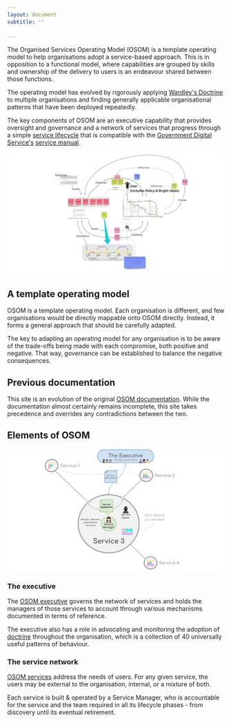 ```yaml
---
layout: document
subtitle: ''

---
```

The Organised Services Operating Model (OSOM) is a template operating model to help organisations adopt a service-based approach. This is in opposition to a functional model, where capabilities are grouped by skills and ownership of the delivery to users is an endeavour shared between those functions.

The operating model has evolved by rigorously applying [Wardley's Doctrine](/doctrine) to multiple organisations and finding generally applicable organisational patterns that have been deployed repeatedly.

The key components of OSOM are an executive capability that provides oversight and governance and a network of services that progress through a simple [service lifecycle](/lifecycle) that is compatible with the [Government Digital Service's](https://www.gov.uk/government/organisations/government-digital-service) [service manual](https://www.gov.uk/service-manual).

[![a diagram showing an overview of the various parts of OSOM](/assets/img/opmodel-overview.jpg "OSOM Oviewview")](/assets/img/opmodel-overview.jpg "Operating model overview diagram")

## A template operating model

OSOM is a template operating model. Each organisation is different, and few organisations would be directly mappable onto OSOM directly. Instead, it forms a general approach that should be carefully adapted.

The key to adapting an operating model for any organisation is to be aware of the trade-offs being made with each compromise, both positive and negative. That way, governance can be established to balance the negative consequences.

## Previous documentation

This site is an evolution of the original [OSOM documentation](http://stance.consulting/osom/). While the documentation almost certainly remains incomplete, this site takes precedence and overrides any contradictions between the two.

## Elements of OSOM

![](/assets/img/osom-overview.svg)

### The executive

The [OSOM executive](/executive) governs the network of services and holds the managers of those services to account through various mechanisms documented in terms of reference.

The executive also has a role in advocating and monitoring the adoption of [doctrine](/doctrine) throughout the organisation, which is a collection of 40 universally useful patterns of behaviour.

### The service network

[OSOM services](/services/) address the needs of users. For any given service, the users may be external to the organisation, internal, or a mixture of both.

Each service is built & operated by a Service Manager, who is accountable for the service and the team required in all its lifecycle phases - from discovery until its eventual retirement.
